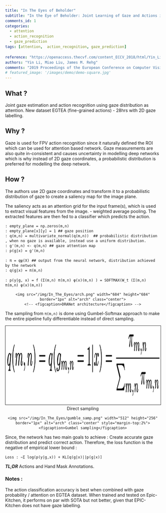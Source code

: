 ```yaml
---
title: "In The Eyes of Beholder"
subtitle: "In the Eye of Beholder: Joint Learning of Gaze and Actions in First Person Video"
comments_id: 1
categories:
  - attention
  - action_recognition
  - gaze_prediction
tags: [attention,  action_recognition, gaze_prediction]

reference: "https://openaccess.thecvf.com/content_ECCV_2018/html/Yin_Li_In_the_Eye_ECCV_2018_paper.html"
authors: "Yin Li, Miao Liu, James M. Rehg"
comments: "2019 Proceedings of the European Conference on Computer Vision (ECCV)"
# featured_image: '/images/demo/demo-square.jpg'
---
```


## What ?

Joint gaze estimation and action recognition using gaze distribution as attention. New dataset EGTEA (fine-grained actions) - 28hrs with 2D gaze labelling.

## Why ?

Gaze is used for FPV action recognition since it naturally defined the ROI which can be used for attention based network. Gaze measurements are also quite in-consistent and causes uncertainty in modelling deep networks which is why instead of 2D gaze coordinates, a probabilistic distribution is preferred for modelling the deep network.

## How ?

The authors use 2D gaze coordinates and transform it to a probabilistic distribution of gaze to create a saliency map for the image plane.

The saliency acts as an attention grid for the input frame(s), which is used to extract visual features from the image. - weighted average pooling. The extracted features are then fed to a classifier which predicts the action.

```
: empty_plane = np.zeros(m,n)
: empty_plane[x][y] = 1 ## gaze position
: q(m,n) = multivariate_normal(q(m,n))  ## probabilistic distribution , when no gaze is available, instead use a uniform distribution.
: g'(m,n) <- q(m,n) ## gaze attention map
: p(g|x) = g'(m,n)

: π = qψ(X) ## output from the neural network, distribution achieved by the network
: q(g|x) = π(m,n)

: p(y|g, x) = f (Σ(m,n) π(m,n) φ(x)(m,n) ) = SOFTMAX(W_t (Σ(m,n) π(m,n) φ(x)(m,n))
```

<div align="center" class="img-container" style="margin-top:2%">

    <img src="/img/In_The_Eyes/arch.png" width="684" height="684" border="1px" alt="arch" class="center">
    <!-- <figcaption>DRANet architecture</figcaption> -->
</div>

The sampling from `π(m,n)` is done using Gumbel-Softmax approach to make the entire pipeline fully differentiable instead of direct sampling.

<div align="center" class="img-container" style="margin-top:2%">
    <img src="/img/In_The_Eyes/direct_samp.png" width="512" height="256" border="1px" alt="arch" class="center">
    <figcaption>Direct sampling</figcaption>

    <img src="/img/In_The_Eyes/gumble_samp.png" width="512" height="256" border="1px" alt="arch" class="center" style="margin-top:2%">
    <figcaption>Gumbel sampling</figcaption>
</div>

Since, the network has two main goals to achieve : Create accurate gaze distribution and predict correct action. Therefore, the loss function is the negative of empirical lower bound :

```
Loss : −Σ log(p(y|g,x)) + KL[q(g|x)||p(g|x)]
```

***TL;DR*** Actions and Hand Mask Annotations.

### Notes :

The action classification accuracy is best when combined with gaze probability / attention on EGTEA dataset. When trained and tested on Epic-Kitchen, it performs on par with SOTA but not better, given that EPIC-Kitchen does not have gaze labelling.  
